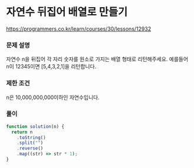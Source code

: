 # 자연수 뒤집어 배열로 만들기

https://programmers.co.kr/learn/courses/30/lessons/12932

### 문제 설명

자연수 n을 뒤집어 각 자리 숫자를 원소로 가지는 배열 형태로 리턴해주세요. 예를들어 n이 12345이면 [5,4,3,2,1]을 리턴합니다.

### 제한 조건

n은 10,000,000,000이하인 자연수입니다.

### 풀이

```js
function solution(n) {
  return n
    .toString()
    .split("")
    .reverse()
    .map((str) => str * 1);
}
```
